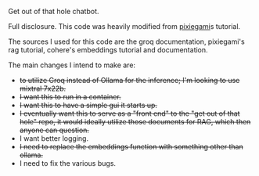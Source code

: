 Get out of that hole chatbot.


Full disclosure. This code was heavily modified from [pixiegami](https://github.com/pixegami)s tutorial.

The sources I used for this code are the groq documentation, pixiegami's rag tutorial, cohere's embeddings tutorial and documentation.


The main changes I intend to make are:

- ~~to utilize Groq instead of Ollama for the inference; I'm looking to use mixtral 7x22b.~~
- ~~I want this to run in a container.~~
- ~~I want this to have a simple gui it starts up.~~
- ~~I eventually want this to serve as a "front end" to the "get out of that hole" repo, it would ideally utilize those documents for RAG, which then anyone can question.~~
- I want better logging.
- ~~I need to replace the embeddings function with something other than ollama.~~
- I need to fix the various bugs.